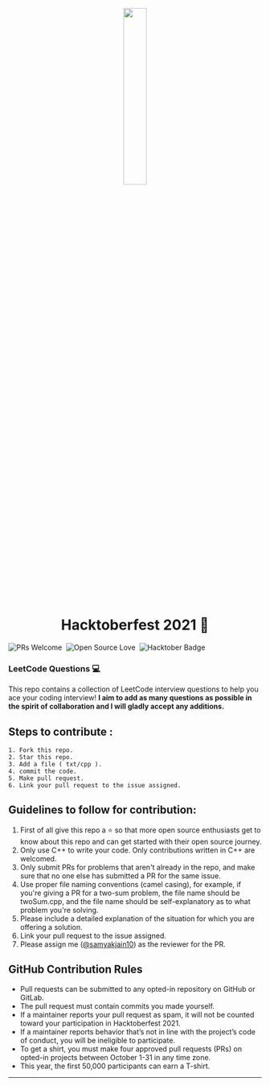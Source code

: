 <p align="center">
    <a href="https://hacktoberfest.digitalocean.com/">
        <img src="https://raw.githubusercontent.com/Hansajith98/hacktoberfest2021/main/Assets/logo-hacktoberfest-full.f42e3b1.svg" width="30%">
    </a>
</p>

<h1 align="center"> Hacktoberfest 2021 🎉</h1>

![PRs Welcome](https://img.shields.io/badge/PRs-welcome-brightgreen.svg?style=flat-square) &nbsp;![Open Source Love](https://badges.frapsoft.com/os/v1/open-source.svg?v=102) &nbsp;<img src="https://img.shields.io/badge/hacktoberfest-2021-blueviolet" alt="Hacktober Badge"/>  

### LeetCode Questions 💻
This repo contains a collection of LeetCode interview questions to help you ace your coding interview! **I aim to add as many questions as possible in the spirit of collaboration and  I will gladly accept any additions.** 

## Steps to contribute :

    1. Fork this repo.
    2. Star this repo.
    3. Add a file ( txt/cpp ).
    4. commit the code.
    5. Make pull request.
    6. Link your pull request to the issue assigned.

## Guidelines to follow for contribution:
1. First of all give this repo a ⭐ so that more open source enthusiasts get to know about this repo and can get started with their open source journey. 
2.  Only use C++ to write your code. Only contributions written in C++ are welcomed.
3. Only submit PRs for problems that aren't already in the repo, and make sure that no one else has submitted a PR for the same issue.
4. Use proper file naming conventions (camel casing), for example, if you're giving a PR for a two-sum problem, the file name should be twoSum.cpp, and the file name should be self-explanatory as to what problem you're solving.
5. Please include a detailed explanation of the situation for which you are offering a solution.
6. Link your pull request to the issue assigned.
7. Please assign me ([@samyakjain10](https://github.com/samyakjain10)) as the reviewer for the PR.

## GitHub Contribution Rules
- Pull requests can be submitted to any opted-in repository on GitHub or GitLab.
- The pull request must contain commits you made yourself.
- If a maintainer reports your pull request as spam, it will not be counted toward your participation in Hacktoberfest 2021.
- If a maintainer reports behavior that’s not in line with the project’s code of conduct, you will be ineligible to participate.
- To get a shirt, you must make four approved pull requests (PRs) on opted-in projects between October 1-31 in any time zone.
- This year, the first 50,000 participants can earn a T-shirt.
---